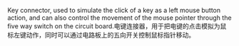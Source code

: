 Key connector, used to simulate the click of a key as a left mouse button action, and can also control the movement of the mouse pointer through the five way switch on the circuit board.电键连接器，用于把电键的点击模拟为鼠标左键动作，同时可以通过电路板上的五向开关控制鼠标指针移动。
